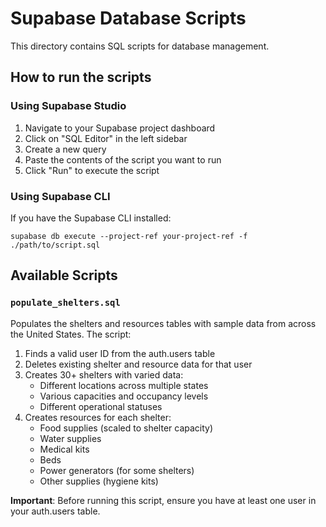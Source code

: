 
# Supabase Database Scripts

This directory contains SQL scripts for database management.

## How to run the scripts

### Using Supabase Studio

1. Navigate to your Supabase project dashboard
2. Click on "SQL Editor" in the left sidebar
3. Create a new query
4. Paste the contents of the script you want to run
5. Click "Run" to execute the script

### Using Supabase CLI

If you have the Supabase CLI installed:

```
supabase db execute --project-ref your-project-ref -f ./path/to/script.sql
```

## Available Scripts

### `populate_shelters.sql`

Populates the shelters and resources tables with sample data from across the United States. The script:

1. Finds a valid user ID from the auth.users table
2. Deletes existing shelter and resource data for that user
3. Creates 30+ shelters with varied data:
   - Different locations across multiple states
   - Various capacities and occupancy levels
   - Different operational statuses
4. Creates resources for each shelter:
   - Food supplies (scaled to shelter capacity)
   - Water supplies
   - Medical kits
   - Beds
   - Power generators (for some shelters)
   - Other supplies (hygiene kits)

**Important**: Before running this script, ensure you have at least one user in your auth.users table.
